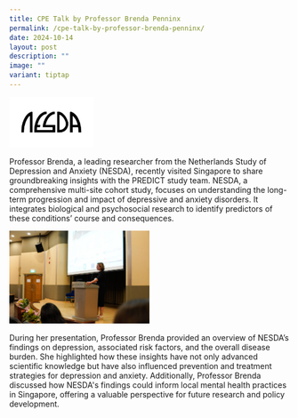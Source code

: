 ```yaml
---
title: CPE Talk by Professor Brenda Penninx
permalink: /cpe-talk-by-professor-brenda-penninx/
date: 2024-10-14
layout: post
description: ""
image: ""
variant: tiptap
---
```

<p></p>
<div class="isomer-image-wrapper">
<img style="width: 30%;" height="auto" width="100%" alt="NESDA Logo" src="/images/PREDICT News/NESDA.jpg">
</div>
<p>Professor Brenda, a leading researcher from the Netherlands Study of Depression
and Anxiety (NESDA), recently visited Singapore to share groundbreaking
insights with the PREDICT study team. NESDA, a comprehensive multi-site
cohort study, focuses on understanding the long-term progression and impact
of depressive and anxiety disorders. It integrates biological and psychosocial
research to identify predictors of these conditions’ course and consequences.</p>
<div class="isomer-image-wrapper">
<img style="width: 50%;" height="auto" width="100%" alt="Professor Brenda's Talk" src="/images/PREDICT News/DSC3021_2_min.jpg">
</div>
<p>During her presentation, Professor Brenda provided an overview of NESDA’s
findings on depression, associated risk factors, and the overall disease
burden. She highlighted how these insights have not only advanced scientific
knowledge but have also influenced prevention and treatment strategies
for depression and anxiety. Additionally, Professor Brenda discussed how
NESDA's findings could inform local mental health practices in Singapore,
offering a valuable perspective for future research and policy development.</p>
<p></p>
